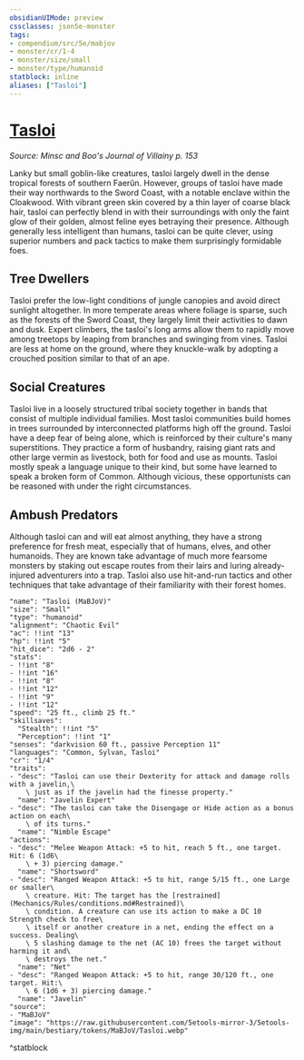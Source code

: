 ```yaml
---
obsidianUIMode: preview
cssclasses: json5e-monster
tags:
- compendium/src/5e/mabjov
- monster/cr/1-4
- monster/size/small
- monster/type/humanoid
statblock: inline
aliases: ["Tasloi"]
---
```

# [Tasloi](Mechanics\bestiary\npc/tasloi-mabjov.md)
*Source: Minsc and Boo's Journal of Villainy p. 153*  

Lanky but small goblin-like creatures, tasloi largely dwell in the dense tropical forests of southern Faerûn. However, groups of tasloi have made their way northwards to the Sword Coast, with a notable enclave within the Cloakwood. With vibrant green skin covered by a thin layer of coarse black hair, tasloi can perfectly blend in with their surroundings with only the faint glow of their golden, almost feline eyes betraying their presence. Although generally less intelligent than humans, tasloi can be quite clever, using superior numbers and pack tactics to make them surprisingly formidable foes.

## Tree Dwellers

Tasloi prefer the low-light conditions of jungle canopies and avoid direct sunlight altogether. In more temperate areas where foliage is sparse, such as the forests of the Sword Coast, they largely limit their activities to dawn and dusk. Expert climbers, the tasloi's long arms allow them to rapidly move among treetops by leaping from branches and swinging from vines. Tasloi are less at home on the ground, where they knuckle-walk by adopting a crouched position similar to that of an ape.

## Social Creatures

Tasloi live in a loosely structured tribal society together in bands that consist of multiple individual families. Most tasloi communities build homes in trees surrounded by interconnected platforms high off the ground. Tasloi have a deep fear of being alone, which is reinforced by their culture's many superstitions. They practice a form of husbandry, raising giant rats and other large vermin as livestock, both for food and use as mounts. Tasloi mostly speak a language unique to their kind, but some have learned to speak a broken form of Common. Although vicious, these opportunists can be reasoned with under the right circumstances.

## Ambush Predators

Although tasloi can and will eat almost anything, they have a strong preference for fresh meat, especially that of humans, elves, and other humanoids. They are known take advantage of much more fearsome monsters by staking out escape routes from their lairs and luring already-injured adventurers into a trap. Tasloi also use hit-and-run tactics and other techniques that take advantage of their familiarity with their forest homes.

```statblock
"name": "Tasloi (MaBJoV)"
"size": "Small"
"type": "humanoid"
"alignment": "Chaotic Evil"
"ac": !!int "13"
"hp": !!int "5"
"hit_dice": "2d6 - 2"
"stats":
- !!int "8"
- !!int "16"
- !!int "8"
- !!int "12"
- !!int "9"
- !!int "12"
"speed": "25 ft., climb 25 ft."
"skillsaves":
  "Stealth": !!int "5"
  "Perception": !!int "1"
"senses": "darkvision 60 ft., passive Perception 11"
"languages": "Common, Sylvan, Tasloi"
"cr": "1/4"
"traits":
- "desc": "Tasloi can use their Dexterity for attack and damage rolls with a javelin,\
    \ just as if the javelin had the finesse property."
  "name": "Javelin Expert"
- "desc": "The tasloi can take the Disengage or Hide action as a bonus action on each\
    \ of its turns."
  "name": "Nimble Escape"
"actions":
- "desc": "Melee Weapon Attack: +5 to hit, reach 5 ft., one target. Hit: 6 (1d6\
    \ + 3) piercing damage."
  "name": "Shortsword"
- "desc": "Ranged Weapon Attack: +5 to hit, range 5/15 ft., one Large or smaller\
    \ creature. Hit: The target has the [restrained](Mechanics/Rules/conditions.md#Restrained)\
    \ condition. A creature can use its action to make a DC 10 Strength check to free\
    \ itself or another creature in a net, ending the effect on a success. Dealing\
    \ 5 slashing damage to the net (AC 10) frees the target without harming it and\
    \ destroys the net."
  "name": "Net"
- "desc": "Ranged Weapon Attack: +5 to hit, range 30/120 ft., one target. Hit:\
    \ 6 (1d6 + 3) piercing damage."
  "name": "Javelin"
"source":
- "MaBJoV"
"image": "https://raw.githubusercontent.com/5etools-mirror-3/5etools-img/main/bestiary/tokens/MaBJoV/Tasloi.webp"
```
^statblock